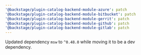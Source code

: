 ```yaml
---
'@backstage/plugin-catalog-backend-module-azure': patch
'@backstage/plugin-catalog-backend-module-bitbucket': patch
'@backstage/plugin-catalog-backend-module-gerrit': patch
'@backstage/plugin-catalog-backend-module-github': patch
'@backstage/plugin-catalog-backend-module-gitlab': patch
---
```


Updated dependency `msw` to `^0.48.0` while moving it to be a dev dependency.
